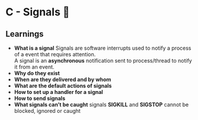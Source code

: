 # **C - Signals** :loudspeaker:

## **Learnings**

- **What is a signal**
  Signals are software interrupts used to notify a process of a event that requires attention. <br>
  A signal is an **asynchronous** notification sent to process/thread to notify it from an event.
- **Why do they exist**
- **When are they delivered and by whom**
- **What are the default actions of signals**
- **How to set up a handler for a signal**
- **How to send signals**
- **What signals can’t be caught**
  signals **SIGKILL** and **SIGSTOP** cannot be blocked, ignored or caught
